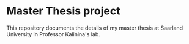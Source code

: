 # Master Thesis project
This repository documents the details of my master thesis at Saarland University in Professor Kalinina's lab.
